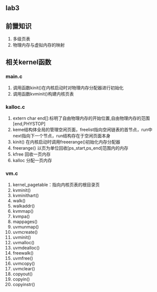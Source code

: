 ## lab3
## 前置知识
1. 多级页表
2. 物理内存与虚拟内存的映射

## 相关kernel函数

### main.c
1. 调用函数kinit()在内核启动时对物理内存分配器进行初始化
2. 调用函数kvminit()构建内核页表

### kalloc.c
1. extern char end[]:标明了自由物理内存的开始位置,自由物理内存的范围[end,PHYSTOP]
2. keme结构体全局的管理空闲页面，freelist指向空闲链表的首节点，run中next指向下一个节点，run结构存在于空闲页面本身
3. kinit() 在内核启动时调用freeerange()初始化内存分配器
4. freerange() 以页为单位回收[ps_start,ps_end]范围内的内存
5. kfree  回收一页内存
6. kalloc 分配一页内存


### vm.c
1. kernel_pagetable：指向内核页表的根目录页
2. kvminit()
3. kvminithart()
4. walk()
5. walkaddr()
6. kvmmap()
7. kvmpa()
8. mappages()
9. uvmunmap()
10. uvmcreate()
11. uvminit()
12. uvmalloc()
13. uvmdealloc()
14. freewalk()
15. uvmfree()
16. uvmcopy()
17. uvmclear()
18. copyout()
19. copyin()
20. copyinstr()


